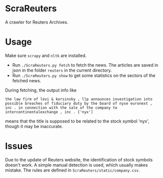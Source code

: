 ScraReuters
===========

A crawler for Reuters Archives.


Usage
=====

Make sure ``scrapy`` and ``nltk`` are installed.

- Run ``./ScraReuters.py fetch`` to fetch the news. The articles are saved in json in the folder ``reuters`` in the current directory.
- Run ``./ScraReuters.py show`` to get some statistics on the sectors of the fetched news.


During fetching, the output info like

    the law firm of levi & korsinsky , llp announces investigation into possible breaches of fiduciary duty by the board of nyse euronext , inc . in connection with the sale of the company to intercontinentalexchange , inc . ['nyx']

means that the title is supposed to be related to the stock symbol 'nyx', though it may be inaccurate.

Issues
======

Due to the update of Reuters website, the identification of stock symbols doesn't work. A simple manual detection is used, which usually makes mistake. The rules are defined in ``ScraReuters/static/company.csv``.
